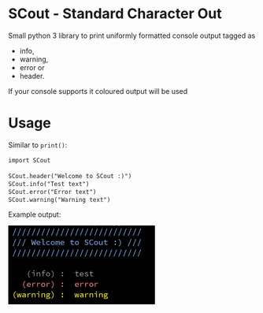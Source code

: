 # SCout - Standard Character Out
Small python 3 library to print uniformly formatted console output tagged as

* info,
* warning,
* error or
* header.

If your console supports it coloured output will be used

# Usage
Similar to `print()`:

```python3
import SCout

SCout.header("Welcome to SCout :)")
SCout.info("Test text")
SCout.error("Error text")
SCout.warning("Warning text")
```

Example output:

<div align="left">
<img src="output.png" height="160" />
</div>
